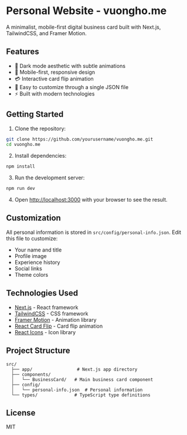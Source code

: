 # Personal Website - vuongho.me

A minimalist, mobile-first digital business card built with Next.js, TailwindCSS, and Framer Motion.

## Features

- 🎨 Dark mode aesthetic with subtle animations
- 📱 Mobile-first, responsive design
- 💳 Interactive card flip animation
- 🔄 Easy to customize through a single JSON file
- ⚡ Built with modern technologies

## Getting Started

1. Clone the repository:
```bash
git clone https://github.com/yourusername/vuongho.me.git
cd vuongho.me
```

2. Install dependencies:
```bash
npm install
```

3. Run the development server:
```bash
npm run dev
```

4. Open [http://localhost:3000](http://localhost:3000) with your browser to see the result.

## Customization

All personal information is stored in `src/config/personal-info.json`. Edit this file to customize:

- Your name and title
- Profile image
- Experience history
- Social links
- Theme colors

## Technologies Used

- [Next.js](https://nextjs.org/) - React framework
- [TailwindCSS](https://tailwindcss.com/) - CSS framework
- [Framer Motion](https://www.framer.com/motion/) - Animation library
- [React Card Flip](https://www.npmjs.com/package/react-card-flip) - Card flip animation
- [React Icons](https://react-icons.github.io/react-icons/) - Icon library

## Project Structure

```
src/
  ├── app/                 # Next.js app directory
  ├── components/         
  │   └── BusinessCard/   # Main business card component
  ├── config/             
  │   └── personal-info.json  # Personal information
  └── types/              # TypeScript type definitions
```

## License

MIT
